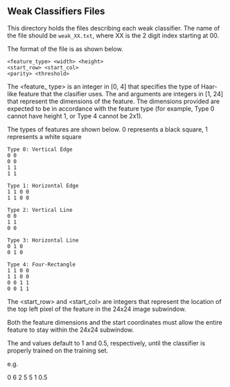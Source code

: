 ## Weak Classifiers Files
This directory holds the files describing each weak classifier. The name of the file should be `weak_XX.txt`, where XX is the 2 digit index starting at 00.

The format of the file is as shown below.
```
<feature_type> <width> <height>
<start_row> <start_col>
<parity> <threshold>
```

The <feature\_ type> is an integer in [0, 4] that specifies the type of Haar-like feature that the clasifier uses. The <width> and <height> arguments are integers in [1, 24] that represent the dimensions of the feature. The dimensions provided are expected to be in accordance with the feature type (for example, Type 0 cannot have height 1, or Type 4 cannot be 2x1).

The types of features are shown below. 0 represents a black square, 1 represents a white square

```
Type 0: Vertical Edge
0 0 
0 0 
1 1 
1 1 

Type 1: Horizontal Edge
1 1 0 0 
1 1 0 0 

Type 2: Vertical Line
0 0
1 1 
0 0 

Type 3: Horizontal Line
0 1 0 
0 1 0 

Type 4: Four-Rectangle
1 1 0 0
1 1 0 0
0 0 1 1 
0 0 1 1 

```

The <start\_row> and <start\_col> are integers that represent the location of the top left pixel of the feature in the 24x24 image subwindow.

Both the feature dimensions and the start coordinates must allow the entire feature to stay within the 24x24 subwindow.

The <parity> and <threshold> values default to 1 and 0.5, respectively, until the classifier is properly trained on the training set. 

e.g. 

0 6 2
5 5
1 0.5



